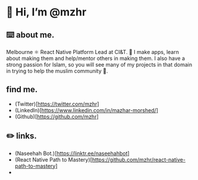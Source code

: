 # 👋 Hi, I’m @mzhr

<!---
mzhr/mzhr is a ✨ special ✨ repository because its `README.md` (this file) appears on your GitHub profile.
You can click the Preview link to take a look at your changes.
--->

## ⌨️ about me.

Melbourne ⚛️ React Native Platform Lead at CI&T. 📱 I make apps, learn about making them and help/mentor others in making them. I also have a strong passion for Islam, so you will see many of my projects in that domain in trying to help the muslim community 🕌.

## find me.
* (Twitter)[https://twitter.com/mzhr]
* (LinkedIn)[https://www.linkedin.com/in/mazhar-morshed/]
* (Github)[https://github.com/mzhr]

## ✏️ links.

* (Naseehah Bot.)[https://linktr.ee/naseehahbot]
* (React Native Path to Mastery)[https://github.com/mzhr/react-native-path-to-mastery]
* 
